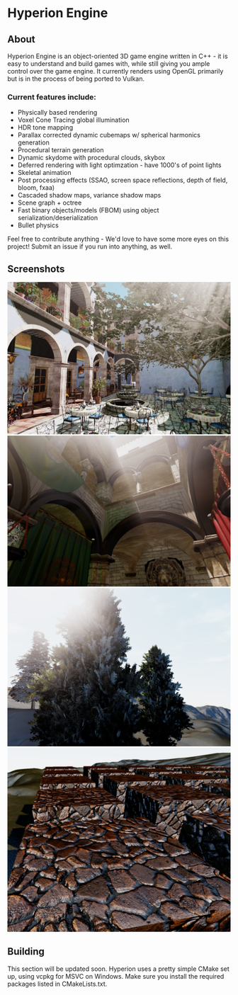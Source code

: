 # Hyperion Engine


## About

Hyperion Engine is an object-oriented 3D game engine written in C++ - it is easy to understand and build games with, while still giving you ample control over the game engine. It currently renders using OpenGL primarily but is in the process of being ported to Vulkan.

### Current features include:
* Physically based rendering
* Voxel Cone Tracing global illumination
* HDR tone mapping
* Parallax corrected dynamic cubemaps w/ spherical harmonics generation
* Procedural terrain generation
* Dynamic skydome with procedural clouds, skybox
* Deferred rendering with light optimzation - have 1000's of point lights
* Skeletal animation
* Post processing effects (SSAO, screen space reflections, depth of field, bloom, fxaa)
* Cascaded shadow maps, variance shadow maps
* Scene graph + octree
* Fast binary objects/models (FBOM) using object serialization/deserialization
* Bullet physics

Feel free to contribute anything - We'd love to have some more eyes on this project! Submit an issue if you run into anything, as well.

## Screenshots

![Apex engine screenshot](/screenshots/screenshot71.PNG)
![Apex engine screenshot](/screenshots/screenshot65.PNG)
![Apex engine screenshot](/screenshots/screenshot58.PNG)
![Apex engine screenshot](/screenshots/screenshot61.PNG)

## Building

This section will be updated soon. Hyperion uses a pretty simple CMake set up, using vcpkg for MSVC on Windows.
Make sure you install the required packages listed in CMakeLists.txt.
